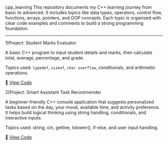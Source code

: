  cpp_learning
This repository documents my C++ learning journey from basic to advanced. It includes topics like data types, operators, control flow, functions, arrays, pointers, and OOP concepts. Each topic is organized with clear code examples and comments to build a strong programming foundation.

---

1)Project: Student Marks Evaluator

A basic C++ program to input student details and marks, then calculate total, average, percentage, and grade.

Topics used: `typedef`, `sizeof`, `char overflow`, conditionals, and arithmetic operations.

📄 [View Code](./S5_Student_Marks_Evaluator.cpp)

2)Project: Smart Assistant Task Recommender
   
A beginner-friendly C++ console application that suggests personalized tasks based on the day, your mood, available time, and activity preference. It helps build logical thinking using string handling, conditionals, and interactive inputs.

Topics used: string, cin, getline, tolower(), if-else, and user input handling.

📄 [View Code](./SmartAssistant_TaskRecommender.cpp)

